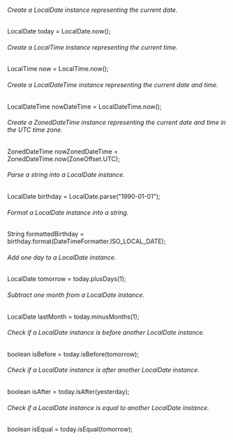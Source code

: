 ###### Create a LocalDate instance representing the current date.

LocalDate today = LocalDate.now();

###### Create a LocalTime instance representing the current time.

LocalTime now = LocalTime.now();

###### Create a LocalDateTime instance representing the current date and time.
LocalDateTime nowDateTime = LocalDateTime.now();

###### Create a ZonedDateTime instance representing the current date and time in the UTC time zone.
ZonedDateTime nowZonedDateTime = ZonedDateTime.now(ZoneOffset.UTC);

###### Parse a string into a LocalDate instance.
LocalDate birthday = LocalDate.parse("1990-01-01");

###### Format a LocalDate instance into a string.
String formattedBirthday = birthday.format(DateTimeFormatter.ISO_LOCAL_DATE);

###### Add one day to a LocalDate instance.
LocalDate tomorrow = today.plusDays(1);

###### Subtract one month from a LocalDate instance.
LocalDate lastMonth = today.minusMonths(1);

###### Check if a LocalDate instance is before another LocalDate instance.
boolean isBefore = today.isBefore(tomorrow);

###### Check if a LocalDate instance is after another LocalDate instance.
boolean isAfter = today.isAfter(yesterday);

###### Check if a LocalDate instance is equal to another LocalDate instance.
boolean isEqual = today.isEqual(tomorrow);
